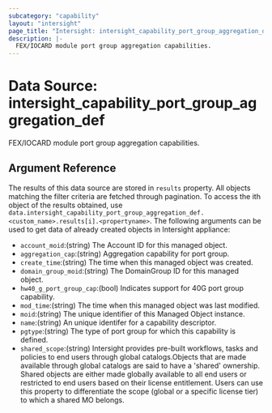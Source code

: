 ```yaml
---
subcategory: "capability"
layout: "intersight"
page_title: "Intersight: intersight_capability_port_group_aggregation_def"
description: |-
  FEX/IOCARD module port group aggregation capabilities.
---
```


# Data Source: intersight_capability_port_group_aggregation_def
FEX/IOCARD module port group aggregation capabilities.
## Argument Reference
The results of this data source are stored in `results` property.
All objects matching the filter criteria are fetched through pagination.
To access the ith object of the results obtained, use `data.intersight_capability_port_group_aggregation_def.<custom_name>.results[i].<propertyname>`.
The following arguments can be used to get data of already created objects in Intersight appliance:
* `account_moid`:(string) The Account ID for this managed object. 
* `aggregation_cap`:(string) Aggregation capability for port group. 
* `create_time`:(string) The time when this managed object was created. 
* `domain_group_moid`:(string) The DomainGroup ID for this managed object. 
* `hw40_g_port_group_cap`:(bool) Indicates support for 40G port group capability. 
* `mod_time`:(string) The time when this managed object was last modified. 
* `moid`:(string) The unique identifier of this Managed Object instance. 
* `name`:(string) An unique identifer for a capability descriptor. 
* `pgtype`:(string) The type of port group for which this capability is defined. 
* `shared_scope`:(string) Intersight provides pre-built workflows, tasks and policies to end users through global catalogs.Objects that are made available through global catalogs are said to have a 'shared' ownership. Shared objects are either made globally available to all end users or restricted to end users based on their license entitlement. Users can use this property to differentiate the scope (global or a specific license tier) to which a shared MO belongs. 
 